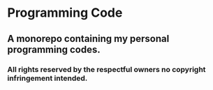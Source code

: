 # Programming Code

## A monorepo containing my personal programming codes.

### All rights reserved by the respectful owners no copyright infringement intended. 
